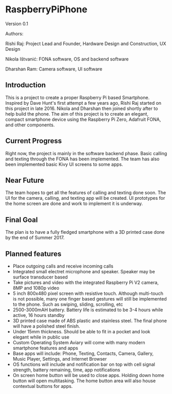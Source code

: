 # RaspberryPiPhone

Version 0.1

Authors: 

Rishi Raj: Project Lead and Founder, Hardware Design and Construction, UX Design

Nikola Ištvanić: FONA software, OS and backend software

Dharshan Ram: Camera software, UI software

## Introduction

This is a project to create a proper Raspberry Pi based Smartphone. Inspired by Dave Hunt's first attempt a few years ago, Rishi Raj started on this project in late 2016. Nikola and Dharshan then joined shortly after to help build the phone. The aim of this project is to create an elegant, compact smartphone device using the Raspberry Pi Zero, Adafruit FONA, and other components. 

## Current Progress

Right now, the project is mainly in the software backend phase. Basic calling and texting through the FONA has been implemented. The team has also been implemented basic Kivy UI screens to some apps. 

## Near Future

The team hopes to get all the features of calling and texting done soon. The UI for the camera, calling, and texting app will be created. UI prototypes for the home screen are done and work to implement it is underway. 

## Final Goal

The plan is to have a fully fledged smartphone with a 3D printed case done by the end of Summer 2017. 

## Planned features
- Place outgoing calls and receive incoming calls
- Integrated small electret microphone and speaker. Speaker may be surface transducer based
- Take pictures and video with the integrated Raspberry Pi V2 camera, 8MP and 1080p video
- 5 inch 800x480 pixel screen with resistive touch. Although multi-touch is not possible, many one finger based gestures will still be implemented to the phone. Such as swiping, sliding, scrolling, etc
- 2500-3000mAH battery. Battery life is estimated to be 3-4 hours while active, 16 hours standby
- 3D printed case made of ABS plastic and stainless steel. The final phone will have a polished steel finish. 
- Under 15mm thickness. Should be able to fit in a pocket and look elegant while in public use
- Custom Operating System Aviary will come with many modern smartphone features and apps
- Base apps will include: Phone, Texting, Contacts, Camera, Gallery, Music Player, Settings, and Internet Browser
- OS functions will include and notification bar on top with cell signal strength, battery remaining, time, app notifications 
- On screen home button will be used to close apps. Holding down home button will open multitasking. The home button area will also house contextual buttons for apps.
